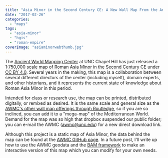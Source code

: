 ```yaml
---
title: "Asia Minor in the Second Century CE: A New Wall Map From the Ancient World Mapping Center"
date: "2017-02-26"
categories: 
  - "maps"
tags: 
  - "asia-minor"
  - "hgis"
  - "roman-empire"
coverImage: "asiaminorwebthumb.jpg"
---
```


The [Ancient World Mapping Center](http://awmc.unc.edu/wordpress/) at UNC Chapel Hill has just released a [1:750,000 scale map of Roman Asia Minor in the Second Century CE](http://awmc.unc.edu/wordpress/blog/2017/02/22/wall-map-now-available-asia-minor-in-the-second-century-c-e/) under [CC BY 4.0](https://creativecommons.org/licenses/by/4.0/). Several years in the making, this map is a collaboration between several different directors of the center (including myself), domain experts, and other historians, and it represents the current state of knowledge about Roman Asia Minor in this period.

Intended for class or research use, the map can be printed, distributed digitally, or remixed as desired. It is the same scale and general size as the [AWMC's other wall map offerings through Routledge](https://www.routledge.com/Routledge-Wall-Maps-for-the-Ancient-World-Set/Talbert/p/book/9780415677417), so if you are so inclined, you can add it to a "mega-map" of the Mediterranean World. Demand for the map was so high that dropbox suspended our public folder; you can e-mail the AWMC (awmc@unc.edu) for a new direct download link.

Although this project is a static map of Asia Minor, the data behind the map can be found at the [AWMC GitHub page](https://github.com/AWMC/geodata). In a future post, I'll write up how to use the AWMC geodata and the [BAM framework](https://www.lib.uiowa.edu/bam/) to make an interactive version of this map which you can modify for your own needs.
